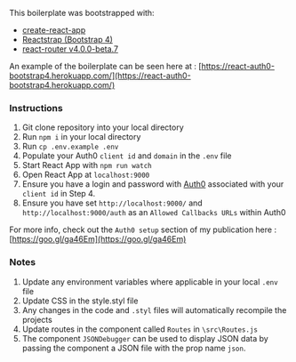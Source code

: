 This boilerplate was bootstrapped with:   
* [create-react-app](https://github.com/facebookincubator/create-react-app) 
* [Reactstrap (Bootstrap 4)](https://github.com/reactstrap/reactstrap)  
* [react-router v4.0.0-beta.7](https://github.com/ReactTraining/react-router/releases)

An example of the boilerplate can be seen here at : [https://react-auth0-bootstrap4.herokuapp.com/](https://react-auth0-bootstrap4.herokuapp.com/)

### Instructions
1. Git clone repository into your local directory
2. Run ```npm i``` in your local directory
3. Run ```cp .env.example .env```
4. Populate your Auth0 `client id` and `domain` in the `.env` file  
5. Start React App with ```npm run watch```   
6. Open React App at ```localhost:9000```    
7. Ensure you have a login and password with [Auth0](https://www.auth0.com) associated with your `client id` in Step 4.
8. Ensure you have set `http://localhost:9000/` and `http://localhost:9000/auth` as an `Allowed Callbacks URLs` within Auth0  

For more info, check out the `Auth0 setup` section of my publication here : [https://goo.gl/ga46Em](https://goo.gl/ga46Em)

### Notes
1. Update any environment variables where applicable in your local ```.env``` file
2. Update CSS in the style.styl file
3. Any changes in the code and ```.styl``` files will automatically recompile the projects
4. Update routes in the component called ```Routes``` in ```\src\Routes.js```
5. The component ```JSONDebugger``` can be used to display JSON data by passing the component a JSON file with the prop name ```json```.
